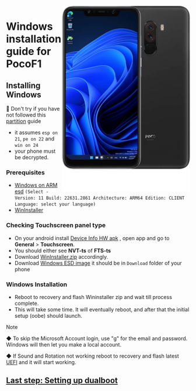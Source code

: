 <img align="right" src="beryllium.png" width="350" alt="Windows installation on beryllium">

# Windows installation guide for PocoF1

## Installing Windows
:no_entry_sign: Don't try if you have not followed this [partition](NEW1-partition.md) guide
- it assumes `esp on 21`, `pe on 22` and `win on 24`
- your phone must be decrypted.

### Prerequisites
- [Windows on ARM esd](https://worproject.com/esd) `(Select - Version: 11 Build: 22631.2861 Architecture: ARM64 Edition: CLIENT Language: select your language)`
- [WinInstaller](https://github.com/Kumar-Jy/Windows-in-PocoF1-Without-PC/releases/tag/Win-Installar)

    

### Checking Touchscreen panel type
- On your android install [Device Info HW apk](https://play.google.com/store/apps/details?id=ru.andr7e.deviceinfohw&pcampaignid=web_share) , open app and go to **General** > **Touchscreen**.
- You should either see **NVT-ts** of **FTS-ts**
- Download [WinInstaller.zip](https://github.com/Kumar-Jy/Windows-in-PocoF1-Without-PC/releases/tag/Win-Installar) accordingly.
- Download [Windows ESD image](https://worproject.com/esd) it should be in `Download` folder of your phone 

### Windows Installation
- Reboot to recovery and flash Wininstaller zip and wait till process complete.
- This will take some time. It will eventually reboot, and after that the initial setup (oobe) should launch.


> [!Note]
> ◆ To skip the Microsoft Account login, use "g" for the email and password. Windows will then let you make a local account.
>
> ◆ If Sound and Rotation not working reboot to recovery and flash latest [UEFI](https://github.com/n00b69/woa-beryllium/releases/tag/UEFI) and it will start working.

## [Last step: Setting up dualboot](/guide/dualboot.md)













